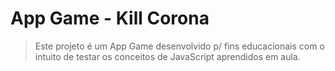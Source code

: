 # App Game - Kill Corona
>Este projeto é um App Game desenvolvido p/ fins educacionais com o intuito de testar os conceitos de JavaScript aprendidos em aula.


